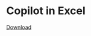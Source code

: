 # Copilot in Excel

[Download](https://github.com/TylerDurham/copilot-prompts/raw/refs/heads/main/excel/DEMO%20Copilot%20in%20Excel%20Extravaganza.xlsx)
